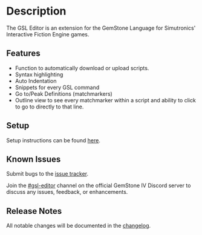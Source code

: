 # Description

The GSL Editor is an extension for the GemStone Language for Simutronics' Interactive Fiction Engine games.

## Features

* Function to automatically download or upload scripts.
* Syntax highlighting
* Auto Indentation
* Snippets for every GSL command
* Go to/Peak Definitions (matchmarkers)
* Outline view to see every matchmarker within a script and ability to click to go to directly to that line.

## Setup

Setup instructions can be found [here](https://github.com/pltrant/GSL-Editor/blob/master/setup.md).

## Known Issues

Submit bugs to the [issue tracker](https://github.com/pltrant/GSL-Editor/issues).

Join the [#gsl-editor](https://discord.gg/kjX79pB) channel on the official GemStone IV Discord server to discuss any issues, feedback, or enhancements.

## Release Notes

All notable changes will be documented in the [changelog](https://github.com/pltrant/GSL-Editor/blob/master/CHANGELOG.md).
